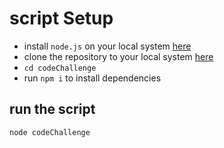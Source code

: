 # script Setup
- install `node.js` on your local system [here](https://nodejs.org/en/)
- clone the repository to your local system [here](https://github.com/Godtide/challenge)
- `cd codeChallenge`
- run `npm i` to install dependencies


## run the script
```
node codeChallenge

```
